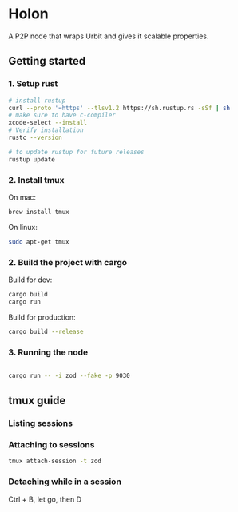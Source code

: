 # Holon
A P2P node that wraps Urbit and gives it scalable properties.

## Getting started

### 1. Setup rust

```zsh
# install rustup
curl --proto '=https' --tlsv1.2 https://sh.rustup.rs -sSf | sh
# make sure to have c-compiler
xcode-select --install
# Verify installation
rustc --version

# to update rustup for future releases
rustup update
```

### 2. Install tmux

On mac:
```zsh
brew install tmux
```

On linux:
```zsh
sudo apt-get tmux
```

### 2. Build the project with cargo

Build for dev:
```zsh
cargo build
cargo run
```

Build for production:
```zsh
cargo build --release
```

### 3. Running the node

```zsh

cargo run -- -i zod --fake -p 9030
```

## tmux guide

### Listing sessions


### Attaching to sessions
```zsh
tmux attach-session -t zod
```

### Detaching while in a session

Ctrl + B, let go, then D